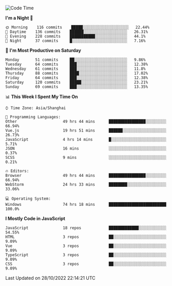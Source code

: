<!--START_SECTION:waka-->
![Code Time](http://img.shields.io/badge/Code%20Time-1%2C355%20hrs%2049%20mins-blue)

**I'm a Night 🦉** 

```text
🌞 Morning    116 commits    █████░░░░░░░░░░░░░░░░░░░░   22.44% 
🌆 Daytime    136 commits    ██████░░░░░░░░░░░░░░░░░░░   26.31% 
🌃 Evening    228 commits    ███████████░░░░░░░░░░░░░░   44.1% 
🌙 Night      37 commits     █░░░░░░░░░░░░░░░░░░░░░░░░   7.16%

```
📅 **I'm Most Productive on Saturday** 

```text
Monday       51 commits     ██░░░░░░░░░░░░░░░░░░░░░░░   9.86% 
Tuesday      64 commits     ███░░░░░░░░░░░░░░░░░░░░░░   12.38% 
Wednesday    61 commits     ███░░░░░░░░░░░░░░░░░░░░░░   11.8% 
Thursday     88 commits     ████░░░░░░░░░░░░░░░░░░░░░   17.02% 
Friday       64 commits     ███░░░░░░░░░░░░░░░░░░░░░░   12.38% 
Saturday     120 commits    █████░░░░░░░░░░░░░░░░░░░░   23.21% 
Sunday       69 commits     ███░░░░░░░░░░░░░░░░░░░░░░   13.35%

```


📊 **This Week I Spent My Time On** 

```text
⌚︎ Time Zone: Asia/Shanghai

💬 Programming Languages: 
Other                    49 hrs 44 mins      ████████████████░░░░░░░░░   66.94% 
Vue.js                   19 hrs 51 mins      ██████░░░░░░░░░░░░░░░░░░░   26.73% 
JavaScript               4 hrs 14 mins       █░░░░░░░░░░░░░░░░░░░░░░░░   5.71% 
JSON                     16 mins             ░░░░░░░░░░░░░░░░░░░░░░░░░   0.37% 
SCSS                     9 mins              ░░░░░░░░░░░░░░░░░░░░░░░░░   0.21%

🔥 Editors: 
Browser                  49 hrs 44 mins      ████████████████░░░░░░░░░   66.94% 
WebStorm                 24 hrs 33 mins      ████████░░░░░░░░░░░░░░░░░   33.06%

💻 Operating System: 
Windows                  74 hrs 18 mins      █████████████████████████   100.0%

```

**I Mostly Code in JavaScript** 

```text
JavaScript               18 repos            █████████████░░░░░░░░░░░░   54.55% 
HTML                     3 repos             ██░░░░░░░░░░░░░░░░░░░░░░░   9.09% 
Vue                      3 repos             ██░░░░░░░░░░░░░░░░░░░░░░░   9.09% 
TypeScript               3 repos             ██░░░░░░░░░░░░░░░░░░░░░░░   9.09% 
CSS                      3 repos             ██░░░░░░░░░░░░░░░░░░░░░░░   9.09%

```



 Last Updated on 28/10/2022 22:14:21 UTC
<!--END_SECTION:waka-->

<!--
**likaiqiang/likaiqiang** is a ✨ _special_ ✨ repository because its `README.md` (this file) appears on your GitHub profile.

Here are some ideas to get you started:

- 🔭 I’m currently working on ...
- 🌱 I’m currently learning ...
- 👯 I’m looking to collaborate on ...
- 🤔 I’m looking for help with ...
- 💬 Ask me about ...
- 📫 How to reach me: ...
- 😄 Pronouns: ...
- ⚡ Fun fact: ...
-->

